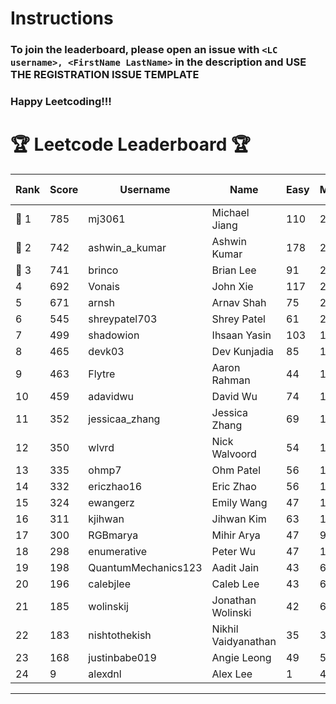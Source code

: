 # Instructions
### To join the leaderboard, please open an issue with `<LC username>, <FirstName LastName>` in the description and USE THE REGISTRATION ISSUE TEMPLATE
### Happy Leetcoding!!!


# 🏆 Leetcode Leaderboard 🏆

| Rank | Score | Username       | Name | Easy | Medium | Hard | Problems Solved |
|------|----------------|-----------------|-------------------|--------------|--------------|--------------|--------------|
| 🥇 1 | 785 | mj3061 | Michael Jiang | 110 | 273 | 43 | 426 |
| 🥈 2 | 742 | ashwin_a_kumar | Ashwin Kumar | 178 | 252 | 20 | 450 |
| 🥉 3 | 741 | brinco | Brian Lee | 91 | 268 | 38 | 397 |
| 4 | 692 | Vonais | John Xie | 117 | 235 | 35 | 387 |
| 5 | 671 | arnsh | Arnav Shah | 75 | 220 | 52 | 347 |
| 6 | 545 | shreypatel703 | Shrey Patel | 61 | 206 | 24 | 291 |
| 7 | 499 | shadowion | Ihsaan Yasin | 103 | 168 | 20 | 291 |
| 8 | 465 | devk03 | Dev Kunjadia | 85 | 175 | 10 | 270 |
| 9 | 463 | Flytre | Aaron Rahman | 44 | 148 | 41 | 233 |
| 10 | 459 | adavidwu | David Wu | 74 | 152 | 27 | 253 |
| 11 | 352 | jessicaa_zhang | Jessica Zhang | 69 | 128 | 9 | 206 |
| 12 | 350 | wlvrd | Nick Walvoord | 54 | 133 | 10 | 197 |
| 13 | 335 | ohmp7 | Ohm Patel | 56 | 123 | 11 | 190 |
| 14 | 332 | ericzhao16 | Eric Zhao | 56 | 123 | 10 | 189 |
| 15 | 324 | ewangerz | Emily Wang | 47 | 110 | 19 | 176 |
| 16 | 311 | kjihwan | Jihwan Kim | 63 | 103 | 14 | 180 |
| 17 | 300 | RGBmarya | Mihir Arya | 47 | 98 | 19 | 164 |
| 18 | 298 | enumerative | Peter Wu | 47 | 106 | 13 | 166 |
| 19 | 198 | QuantumMechanics123 | Aadit Jain | 43 | 64 | 9 | 116 |
| 20 | 196 | calebjlee | Caleb Lee | 43 | 66 | 7 | 116 |
| 21 | 185 | wolinskij | Jonathan Wolinski | 42 | 67 | 3 | 112 |
| 22 | 183 | nishtothekish | Nikhil Vaidyanathan | 35 | 38 | 24 | 97 |
| 23 | 168 | justinbabe019 | Angie Leong | 49 | 55 | 3 | 107 |
| 24 | 9 | alexdnl | Alex Lee | 1 | 4 | 0 | 5 |
---